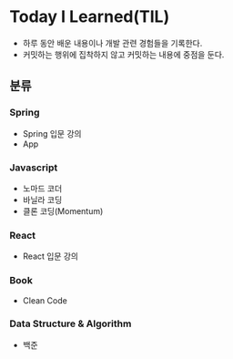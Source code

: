 Today I Learned(TIL)
=======================
- 하루 동안 배운 내용이나 개발 관련 경험들을 기록한다.
- 커밋하는 행위에 집착하지 않고 커밋하는 내용에 중점을 둔다.

## 분류  
### Spring   
- Spring 입문 강의
- App
### Javascript
- 노마드 코더
- 바닐라 코딩
- 클론 코딩(Momentum)
### React
- React 입문 강의
### Book
- Clean Code
### Data Structure & Algorithm
- 백준 
